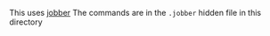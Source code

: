 This uses [jobber](https://dshearer.github.io/jobber/doc/v1.4/)
The commands are in the `.jobber` hidden file in this directory
